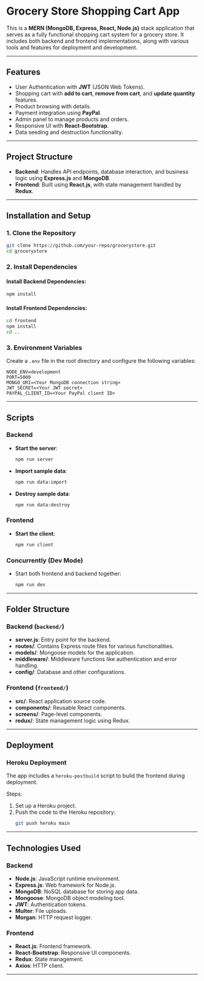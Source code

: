 # Grocery Store Shopping Cart App

This is a **MERN (MongoDB, Express, React, Node.js)** stack application that serves as a fully functional shopping cart system for a grocery store. It includes both backend and frontend implementations, along with various tools and features for deployment and development.

---

## Features

- User Authentication with **JWT** (JSON Web Tokens).
- Shopping cart with **add to cart**, **remove from cart**, and **update quantity** features.
- Product browsing with details.
- Payment integration using **PayPal**.
- Admin panel to manage products and orders.
- Responsive UI with **React-Bootstrap**.
- Data seeding and destruction functionality.

---

## Project Structure

- **Backend**: Handles API endpoints, database interaction, and business logic using **Express.js** and **MongoDB**.
- **Frontend**: Built using **React.js**, with state management handled by **Redux**.

---

## Installation and Setup

### 1. Clone the Repository
```bash
git clone https://github.com/your-repo/grocerystore.git
cd grocerystore
```

### 2. Install Dependencies
#### Install Backend Dependencies:
```bash
npm install
```

#### Install Frontend Dependencies:
```bash
cd frontend
npm install
cd ..
```

### 3. Environment Variables
Create a `.env` file in the root directory and configure the following variables:
```env
NODE_ENV=development
PORT=5000
MONGO_URI=<Your MongoDB connection string>
JWT_SECRET=<Your JWT secret>
PAYPAL_CLIENT_ID=<Your PayPal client ID>
```

---

## Scripts

### Backend
- **Start the server**:  
  ```bash
  npm run server
  ```
- **Import sample data**:  
  ```bash
  npm run data:import
  ```
- **Destroy sample data**:  
  ```bash
  npm run data:destroy
  ```

### Frontend
- **Start the client**:  
  ```bash
  npm run client
  ```

### Concurrently (Dev Mode)
- Start both frontend and backend together:  
  ```bash
  npm run dev
  ```

---

## Folder Structure

### Backend (`backend/`)
- **server.js**: Entry point for the backend.
- **routes/**: Contains Express route files for various functionalities.
- **models/**: Mongoose models for the application.
- **middleware/**: Middleware functions like authentication and error handling.
- **config/**: Database and other configurations.

### Frontend (`frontend/`)
- **src/**: React application source code.
- **components/**: Reusable React components.
- **screens/**: Page-level components.
- **redux/**: State management logic using Redux.

---

## Deployment

### Heroku Deployment
The app includes a `heroku-postbuild` script to build the frontend during deployment.

Steps:
1. Set up a Heroku project.
2. Push the code to the Heroku repository:
   ```bash
   git push heroku main
   ```

---

## Technologies Used

### Backend
- **Node.js**: JavaScript runtime environment.
- **Express.js**: Web framework for Node.js.
- **MongoDB**: NoSQL database for storing app data.
- **Mongoose**: MongoDB object modeling tool.
- **JWT**: Authentication tokens.
- **Multer**: File uploads.
- **Morgan**: HTTP request logger.

### Frontend
- **React.js**: Frontend framework.
- **React-Bootstrap**: Responsive UI components.
- **Redux**: State management.
- **Axios**: HTTP client.

---
